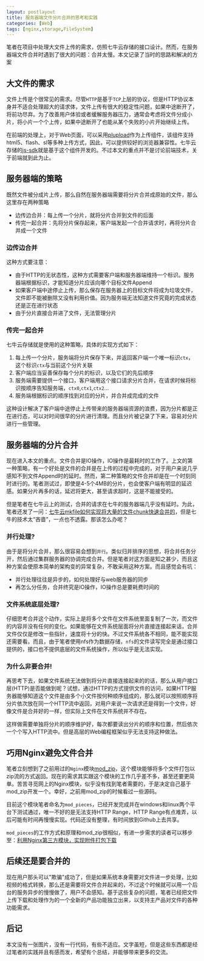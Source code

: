 ```yaml
---
layout: postlayout
title: 服务器端文件分片合并的思考和实践
categories: [Web]
tags: [nginx,storage,FileSystem]
---
```


笔者在项目中处理大文件上传的需求，仿照七牛云存储的接口设计。然而，在服务器端文件合并时遇到了很大的问题：合并太慢。本文记录了当时的思路和解决的方案


## 大文件的需求

文件上传是个很常见的需求。尽管`HTTP`是基于`TCP`上层的协议，但是HTTP协议本身并不适合处理超大的请求体，文件上传有很大的稳定性问题，如果中途断开了，将前功尽弃。为了改善用户体验或者缓解服务器压力，通常会考虑将文件分成小片，将小片一个个上传，如果中途断开了也能从某个失败的小片开始继续上传。

在前端的处理上，对于Web页面，可以采用[plupload](http://www.plupload.com/)作为上传组件，该组件支持html5、flash、sl等多种上传方式，因此，可以提供较好的浏览器兼容性。七牛云存储的[js-sdk](https://github.com/qiniupd/qiniu-js-sdk/)就是基于这个组件开发的。不过本文的重点并不是讨论前端技术，关于前端就到此为止。


## 服务器端的策略

既然文件被分成片上传，那么自然在服务器端需要将分片合并成原始的文件，那么这里存在两种策略

- 边传边合并：每上传一个分片，就将分片合并到文件的后面
- 传完一起合并：先将分片保存起来，客户端发起一个合并请求时，再将分片合并成一个文件

### 边传边合并

这种方式要注意：

- 由于HTTP的无状态性，这种方式需要客户端和服务器端维持一个标识。服务器端根据标识，才能知道分片应该向哪个目标文件Append
- 如果客户端中途停止上传，那么保存在服务器上的目标文件将成为垃圾文件，文件即不能被删除又没有利用价值。因为服务端无法知道文件究竟的完成状态还是正在进行状态
- 由于分片直接合并进了文件，无法管理分片

### 传完一起合并

七牛云存储就是使用的这种策略，具体的实现方式如下：

1. 每上传一个分片，服务端将分片保存下来，并返回客户端一个唯一标识`ctx`，这个标识`ctx`与当前这个分片关联
2. 客户端应当妥善保存每个分片的标识，以及它们的先后顺序
3. 服务端需要提供一个接口，客户端用这个接口请求分片合并，在请求时候将标识按顺序告知服务端，`ctx0`,`ctx1`,`ctx2`...
4. 服务端根据标识的顺序找到对应的分片，并合并成完成的文件

这种设计解决了客户端中途停止上传带来的服务器端资源的浪费，因为分片都是正在进行态，可以对时间很早的分片进行清理。而且分片被记录了下来，容易对分片进行一些管理。


## 服务器端的分片合并

现在进入本文的重点。文件合并是IO操作，IO操作是最耗时的工作了。上文的第一种策略，有一个好处是文件的合并是在上传的过程中完成的，对于用户来说几乎感知不到文件Append时的延时。然而，第二种策略的文件合并却是在一个时刻同时进行的。笔者测试过，即使是4-5个4MB的分片，也会使客户端有明显的延迟感。如果分片再多的话，延迟将更大，甚至请求超时，这是不能接受的。

但是笔者在七牛云上的测试，合并的请求在七牛的服务器端几乎没有延时。为此，笔者还发了一问：[七牛云mkfile如何实现将大量的文件chunk快速合并的](http://segmentfault.com/q/1010000000583916)，但是七牛的技术太“吝啬”，一点也不透露。那该怎么办呢？


### 并行处理?

由于是将分片合并，那么很容易会想到`并行`。类似归并排序的思想，将合并任务分开，然后通过集群服务器的协调完成合并。但是笔者对这方面是知之甚少，而且这种方案会使原本简单的架构变的异常复杂，不敢采用这种方案。而且感觉会有坑：

- 并行处理往往是异步的，如何处理好与web服务器的同步
- 再怎么分任务，合并终究是IO操作，IO操作总是要耗费时间的


### 文件系统底层处理?

仔细思考合并这个动作，实际上是将多个文件在文件系统里面复制了一次，而文件的内容并没有任何的变化。如果能够在文件系统层面将分片直接连接起来话，合并文件仅仅是修改一些指针，速度将十分的快。不过文件系统各不相同，能不能实现还需要看。而且，由于笔者使用nfs作为数据存储，`nfs`的文件读写完全是通过接口提供的，接口也不提供底层的文件系统操作，所以似乎是无法实现。


### 为什么非要合并!

再思考下去，如果文件系统无法做到将分片直接连接起来的的话，那么从用户接口层(HTTP)是否能做到呢？试想，通过HTTP的方式提供文件的访问，如果HTTP服务器能够知道这个文件是由多个小文件按何种顺序组成的，那么就可以按照顺序将分片依次放在同一个HTTP流中返回，对用户来说一次请求还是得到一个文件，好像文件是合并好的一样，但实际上文件在文件系统并不存在。

这样做需要单独将分片的顺序维护好，每次都要读出分片的顺序和位置，然后依次一个个写入HTTP流中。但是高层的Web编程框架似乎无法支持这种做法。


## 巧用Nginx避免文件合并

笔者立刻想到了之前用过的`Nginx`模块[mod_zip](https://github.com/evanmiller/mod_zip)，这个模块能够将多个文件打包以zip流的方式返回。现在的需求其实跟这个模块的工作几乎差不多，甚至还要更简单。苦苦寻觅网上的Nginx模块，似乎没有找到笔者需要的，于是决定自己基于mod_zip开发一个。幸好，之前用mod_zip的时候看过一些源码。

目前这个模块笔者命名为`mod_pieces`，已经开发完成并在windows和linux两个平台下测试通过，唯一不好的是无法支持HTTP Range，HTTP Range有点难弄，以后可能有时间再慢慢实现。代码还没有整理，有时间放到Github上去共享。

`mod_pieces`的工作方式和原理和mod_zip很相似，有进一步需求的读者可以移步至：[利用Nginx第三方模块，实现附件打包下载](http://www.pchou.info/open-source/2014/07/28/nginx-mod-zip.html) 


## 后续还是要合并的

现在用户那头可以"欺骗"成功了，但是如果系统本身需要对文件进一步处理，比如视频的格式转换，那么还是需要将文件合并起来的，不过这个时候就可以用一个后台的服务异步的慢慢做了，用户不会感知。基于这些复杂的问题，笔者已经把文件上传下载和处理作为的一个全新的产品功能独立出来，以支持主产品对文件的各种功能需求。


## 后记

本文没有一张图片，没有一行代码，有些不适应。文字虽短，但是这些东西都是经过笔者的实践并且有感而发，希望有个总结，并能够带来更多的交流。